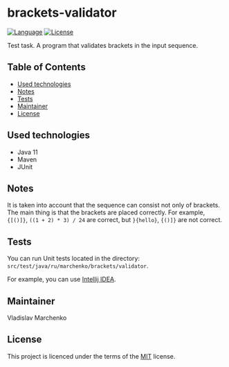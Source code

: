 # brackets-validator
[![Language](http://img.shields.io/badge/language-java-brightgreen.svg)](https://www.java.com/)
[![License](http://img.shields.io/badge/license-MIT-blue.svg)](https://github.com/samtools/PolinaBevad/bio_relatives)

Test task. A program that validates brackets in the input sequence.

## Table of Contents
-   [Used technologies](#used-technologies)
-   [Notes](#notes)
-   [Tests](#tests)
-   [Maintainer](#maintainer)
-   [License](#license)

## Used technologies
-   Java 11
-   Maven
-   JUnit

## Notes
It is taken into account that the sequence can consist not only of brackets. The main thing is that the brackets are placed correctly.
For example, `{[()]}`, `((1 + 2) * 3) / 24` are correct, but `}{hello}`, `{()]}` are not correct.

## Tests
You can run Unit tests located in the directory: `src/test/java/ru/marchenko/brackets/validator`.

For example, you can use [Intellij IDEA](https://www.jetbrains.com/ru-ru/idea/download/#section=windows).

## Maintainer
Vladislav Marchenko

## License
This project is licenced under the terms of the [MIT](LICENSE) license.
